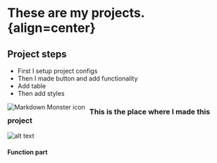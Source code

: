 # These are my projects. {align=center}

## Project steps

- First I setup project configs
- Then I made button and add functionality
- Add table
- Then add styles

<img src="https://images.unsplash.com/photo-1619486052695-3452e0ce829a?ixid=MnwxMjA3fDB8MHxwaG90by1wYWdlfHx8fGVufDB8fHx8&ixlib=rb-1.2.1&auto=format&fit=crop&w=751&q=80"
     alt="Markdown Monster icon"
     style="float: left; margin-right: 10px;" />

### This is the place where I made this project

![alt text](https://images.unsplash.com/photo-1477346611705-65d1883cee1e?ixid=MnwxMjA3fDB8MHxzZWFyY2h8OHx8ZGFya3xlbnwwfHwwfHw%3D&ixlib=rb-1.2.1&auto=format&fit=crop&w=500&q=60)

#### Function part
